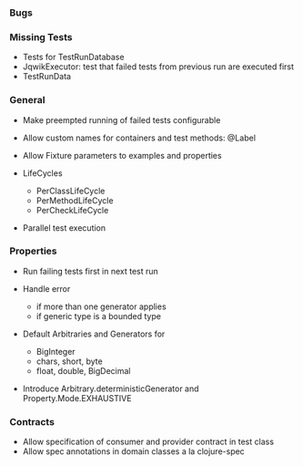 ### Bugs

### Missing Tests

- Tests for TestRunDatabase
- JqwikExecutor: test that failed tests from previous run are executed first
- TestRunData

### General

- Make preempted running of failed tests configurable

- Allow custom names for containers and test methods: @Label

- Allow Fixture parameters to examples and properties

- LifeCycles
  - PerClassLifeCycle
  - PerMethodLifeCycle
  - PerCheckLifeCycle

- Parallel test execution

### Properties

- Run failing tests first in next test run

- Handle error 
  - if more than one generator applies
  - if generic type is a bounded type

- Default Arbitraries and Generators for
  - BigInteger
  - chars, short, byte
  - float, double, BigDecimal
  
- Introduce Arbitrary.deterministicGenerator and Property.Mode.EXHAUSTIVE

### Contracts

- Allow specification of consumer and provider contract in test class
- Allow spec annotations in domain classes a la clojure-spec
